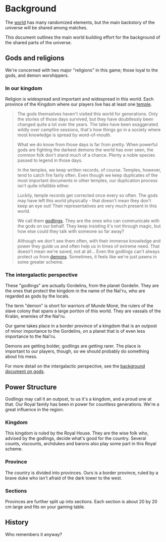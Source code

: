 # Background

The [world](Cards/World.md) has many randomized elements, but the main backstory 
of the universe will be shared among matches. 

This document outlines the main world building effort for the background of the 
shared parts of the universe.

## Gods and religions

We're concerned with two major "religions" in this game; those loyal to the gods, 
and demon worshippers.

### In our kingdom

Religion is widespread and important and widespread in this world. 
Each province of the Kingdom where our players live has at least one 
[temple](Cards/World.md#temple).

> The gods themselves haven't visited this world for generations. Only the 
> stories of those days survived, but they have doubtlessly been changed quite 
> a lot over the years. The tales have been exaggerated wildly over campfire 
> sessions, that's how things go in a society where most knowledge is spread by 
> word-of-mouth. 
> 
> What we do know from those days is far from pretty. When powerful gods are 
> fighting the darkest demons the world has ever seen, the common folk don't 
> stand much of a chance. Plenty a noble species passed to legend in those days.
> 
> In the temples, we keep written records, of course. Temples, however, tend to 
> catch fire fairly often. Even though we keep duplicates of the most important 
> documents in other temples, our duplication process isn't quite infallible 
> either.
> 
> Luckily, temple records get corrected once every so often. The gods may have 
> left this world physically - that doesn't mean they don't keep an eye out! 
> Their representatives are very much present in this world. 
> 
> We call them [godlings](Cards/NPCs.md#godlings). They are the ones who can 
> communicate with the gods on our behalf. They keep insisting it's not through 
> magic, but how else could they talk with someone so far away?
> 
> Although we don't see them often, with their immense knowledge and power they 
> guide us and often help us in times of extreme need. 
> That doesn't mean we're saved, not at all... Even the godlings can't always 
> protect us from [demons](Cards/Enemies.md#demons). Sometimes, it feels like 
> we're just pawns in some greater scheme.

### The intergalactic perspective

These "godlings" are actually Gordelins, from the planet Gordelin. 
They are the ones that protect the kingdom in the name of the Naï'ru, who are 
regarded as gods by the locals.

The term "demon" is short for warriors of Munde Moné, the rulers of the slave 
colony that spans a large portion of this world. They are vassals of the Kralán, 
enemies of the Naï'ru.

Our game takes place in a border province of a kingdom that is an outpost of 
minor importance to the Gordelins, on a planet that is of even less importance 
to the Naï'ru.

Demons are getting bolder, godlings are getting rarer. The place is important to 
our players, though, so we should probably do something about his mess.

For more detail on the intergalactic perspective, see the [background document 
on gods](Gods.md).

## Power Structure

Godlings may call it an outpost, to us it's a kingdom, and a proud one at that. 
Our Royal family has been in power for countless generations. 
We're a great influence in the region.

### Kingdom

This kingdom is ruled by the Royal House. They are the wise folk who, advised by 
the godlings, decide what's good for the country. Several counts, viscounts, 
archdukes and barons also play some part in this Royal scheme.

### Province

The country is divided into provinces. Ours is a border province, ruled by a 
brave duke who isn't afraid of the dark tower to the west. 

### Sections

Provinces are further split up into sections. Each section is about 20 by 20 cm 
large and fits on your gaming table.

## History

Who remembers it anyway?
